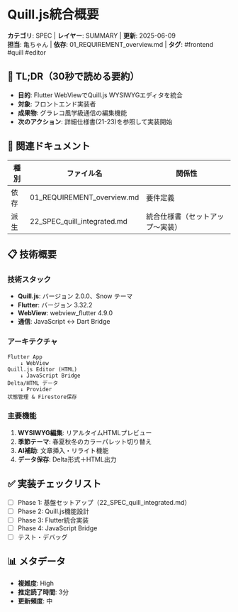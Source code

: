 # Quill.js統合概要

**カテゴリ**: SPEC | **レイヤー**: SUMMARY | **更新**: 2025-06-09  
**担当**: 亀ちゃん | **依存**: 01_REQUIREMENT_overview.md | **タグ**: #frontend #quill #editor

## 🎯 TL;DR（30秒で読める要約）

- **目的**: Flutter WebViewでQuill.js WYSIWYGエディタを統合
- **対象**: フロントエンド実装者  
- **成果物**: グラレコ風学級通信の編集機能
- **次のアクション**: 詳細仕様書(21-23)を参照して実装開始

## 🔗 関連ドキュメント

| 種別 | ファイル名 | 関係性 |
|------|-----------|--------|
| 依存 | 01_REQUIREMENT_overview.md | 要件定義 |
| 派生 | 22_SPEC_quill_integrated.md | 統合仕様書（セットアップ〜実装） |

## 📋 技術概要

### 技術スタック
- **Quill.js**: バージョン 2.0.0、Snow テーマ
- **Flutter**: バージョン 3.32.2  
- **WebView**: webview_flutter 4.9.0
- **通信**: JavaScript <-> Dart Bridge

### アーキテクチャ
```
Flutter App
    ↓ WebView
Quill.js Editor (HTML)
    ↓ JavaScript Bridge
Delta/HTML データ
    ↓ Provider
状態管理 & Firestore保存
```

### 主要機能
1. **WYSIWYG編集**: リアルタイムHTMLプレビュー
2. **季節テーマ**: 春夏秋冬のカラーパレット切り替え
3. **AI補助**: 文章挿入・リライト機能
4. **データ保存**: Delta形式＋HTML出力

## ✅ 実装チェックリスト

- [ ] Phase 1: 基盤セットアップ（22_SPEC_quill_integrated.md）
- [ ] Phase 2: Quill.js機能設計
- [ ] Phase 3: Flutter統合実装
- [ ] Phase 4: JavaScript Bridge
- [ ] テスト・デバッグ

## 📊 メタデータ

- **複雑度**: High
- **推定読了時間**: 3分
- **更新頻度**: 中 